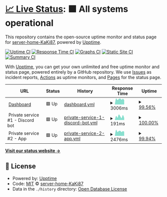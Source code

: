 # [📈 Live Status](https://status.home.kaki87.net): <!--live status--> **🟩 All systems operational**

This repository contains the open-source uptime monitor and status page for [server-home-KaKi87](https://status.home.kaki87.net), powered by [Upptime](https://github.com/upptime/upptime).

[![Uptime CI](https://github.com/server-home-KaKi87/status/workflows/Uptime%20CI/badge.svg)](https://github.com/server-home-KaKi87/status/actions?query=workflow%3A%22Uptime+CI%22)
[![Response Time CI](https://github.com/server-home-KaKi87/status/workflows/Response%20Time%20CI/badge.svg)](https://github.com/server-home-KaKi87/status/actions?query=workflow%3A%22Response+Time+CI%22)
[![Graphs CI](https://github.com/server-home-KaKi87/status/workflows/Graphs%20CI/badge.svg)](https://github.com/server-home-KaKi87/status/actions?query=workflow%3A%22Graphs+CI%22)
[![Static Site CI](https://github.com/server-home-KaKi87/status/workflows/Static%20Site%20CI/badge.svg)](https://github.com/server-home-KaKi87/status/actions?query=workflow%3A%22Static+Site+CI%22)
[![Summary CI](https://github.com/server-home-KaKi87/status/workflows/Summary%20CI/badge.svg)](https://github.com/server-home-KaKi87/status/actions?query=workflow%3A%22Summary+CI%22)

With [Upptime](https://upptime.js.org), you can get your own unlimited and free uptime monitor and status page, powered entirely by a GitHub repository. We use [Issues](https://github.com/server-home-KaKi87/status/issues) as incident reports, [Actions](https://github.com/server-home-KaKi87/status/actions) as uptime monitors, and [Pages](https://status.home.kaki87.net) for the status page.

<!--start: status pages-->
<!-- This summary is generated by Upptime (https://github.com/upptime/upptime) -->
<!-- Do not edit this manually, your changes will be overwritten -->
<!-- prettier-ignore -->
| URL | Status | History | Response Time | Uptime |
| --- | ------ | ------- | ------------- | ------ |
| <img alt="" src="https://icons.duckduckgo.com/ip3/dashboard.home.kaki87.net.ico" height="13"> [Dashboard](https://dashboard.home.kaki87.net) | 🟩 Up | [dashboard.yml](https://github.com/server-home-KaKi87/status/commits/HEAD/history/dashboard.yml) | <details><summary><img alt="Response time graph" src="./graphs/dashboard/response-time-week.png" height="20"> 3006ms</summary><br><a href="https://status.home.kaki87.net/history/dashboard"><img alt="Response time 2331" src="https://img.shields.io/endpoint?url=https%3A%2F%2Fraw.githubusercontent.com%2Fserver-home-KaKi87%2Fstatus%2FHEAD%2Fapi%2Fdashboard%2Fresponse-time.json"></a><br><a href="https://status.home.kaki87.net/history/dashboard"><img alt="24-hour response time 4619" src="https://img.shields.io/endpoint?url=https%3A%2F%2Fraw.githubusercontent.com%2Fserver-home-KaKi87%2Fstatus%2FHEAD%2Fapi%2Fdashboard%2Fresponse-time-day.json"></a><br><a href="https://status.home.kaki87.net/history/dashboard"><img alt="7-day response time 3006" src="https://img.shields.io/endpoint?url=https%3A%2F%2Fraw.githubusercontent.com%2Fserver-home-KaKi87%2Fstatus%2FHEAD%2Fapi%2Fdashboard%2Fresponse-time-week.json"></a><br><a href="https://status.home.kaki87.net/history/dashboard"><img alt="30-day response time 2331" src="https://img.shields.io/endpoint?url=https%3A%2F%2Fraw.githubusercontent.com%2Fserver-home-KaKi87%2Fstatus%2FHEAD%2Fapi%2Fdashboard%2Fresponse-time-month.json"></a><br><a href="https://status.home.kaki87.net/history/dashboard"><img alt="1-year response time 2331" src="https://img.shields.io/endpoint?url=https%3A%2F%2Fraw.githubusercontent.com%2Fserver-home-KaKi87%2Fstatus%2FHEAD%2Fapi%2Fdashboard%2Fresponse-time-year.json"></a></details> | <details><summary><a href="https://status.home.kaki87.net/history/dashboard">99.56%</a></summary><a href="https://status.home.kaki87.net/history/dashboard"><img alt="All-time uptime 88.61%" src="https://img.shields.io/endpoint?url=https%3A%2F%2Fraw.githubusercontent.com%2Fserver-home-KaKi87%2Fstatus%2FHEAD%2Fapi%2Fdashboard%2Fuptime.json"></a><br><a href="https://status.home.kaki87.net/history/dashboard"><img alt="24-hour uptime 96.95%" src="https://img.shields.io/endpoint?url=https%3A%2F%2Fraw.githubusercontent.com%2Fserver-home-KaKi87%2Fstatus%2FHEAD%2Fapi%2Fdashboard%2Fuptime-day.json"></a><br><a href="https://status.home.kaki87.net/history/dashboard"><img alt="7-day uptime 99.56%" src="https://img.shields.io/endpoint?url=https%3A%2F%2Fraw.githubusercontent.com%2Fserver-home-KaKi87%2Fstatus%2FHEAD%2Fapi%2Fdashboard%2Fuptime-week.json"></a><br><a href="https://status.home.kaki87.net/history/dashboard"><img alt="30-day uptime 88.61%" src="https://img.shields.io/endpoint?url=https%3A%2F%2Fraw.githubusercontent.com%2Fserver-home-KaKi87%2Fstatus%2FHEAD%2Fapi%2Fdashboard%2Fuptime-month.json"></a><br><a href="https://status.home.kaki87.net/history/dashboard"><img alt="1-year uptime 88.61%" src="https://img.shields.io/endpoint?url=https%3A%2F%2Fraw.githubusercontent.com%2Fserver-home-KaKi87%2Fstatus%2FHEAD%2Fapi%2Fdashboard%2Fuptime-year.json"></a></details>
| <img alt="" src="https://icons.duckduckgo.com/ip3/null.ico" height="13"> Private service #1 - Discord bot | 🟩 Up | [private-service-1-discord-bot.yml](https://github.com/server-home-KaKi87/status/commits/HEAD/history/private-service-1-discord-bot.yml) | <details><summary><img alt="Response time graph" src="./graphs/private-service-1-discord-bot/response-time-week.png" height="20"> 191ms</summary><br><a href="https://status.home.kaki87.net/history/private-service-1-discord-bot"><img alt="Response time 178" src="https://img.shields.io/endpoint?url=https%3A%2F%2Fraw.githubusercontent.com%2Fserver-home-KaKi87%2Fstatus%2FHEAD%2Fapi%2Fprivate-service-1-discord-bot%2Fresponse-time.json"></a><br><a href="https://status.home.kaki87.net/history/private-service-1-discord-bot"><img alt="24-hour response time 108" src="https://img.shields.io/endpoint?url=https%3A%2F%2Fraw.githubusercontent.com%2Fserver-home-KaKi87%2Fstatus%2FHEAD%2Fapi%2Fprivate-service-1-discord-bot%2Fresponse-time-day.json"></a><br><a href="https://status.home.kaki87.net/history/private-service-1-discord-bot"><img alt="7-day response time 191" src="https://img.shields.io/endpoint?url=https%3A%2F%2Fraw.githubusercontent.com%2Fserver-home-KaKi87%2Fstatus%2FHEAD%2Fapi%2Fprivate-service-1-discord-bot%2Fresponse-time-week.json"></a><br><a href="https://status.home.kaki87.net/history/private-service-1-discord-bot"><img alt="30-day response time 198" src="https://img.shields.io/endpoint?url=https%3A%2F%2Fraw.githubusercontent.com%2Fserver-home-KaKi87%2Fstatus%2FHEAD%2Fapi%2Fprivate-service-1-discord-bot%2Fresponse-time-month.json"></a><br><a href="https://status.home.kaki87.net/history/private-service-1-discord-bot"><img alt="1-year response time 178" src="https://img.shields.io/endpoint?url=https%3A%2F%2Fraw.githubusercontent.com%2Fserver-home-KaKi87%2Fstatus%2FHEAD%2Fapi%2Fprivate-service-1-discord-bot%2Fresponse-time-year.json"></a></details> | <details><summary><a href="https://status.home.kaki87.net/history/private-service-1-discord-bot">100.00%</a></summary><a href="https://status.home.kaki87.net/history/private-service-1-discord-bot"><img alt="All-time uptime 99.90%" src="https://img.shields.io/endpoint?url=https%3A%2F%2Fraw.githubusercontent.com%2Fserver-home-KaKi87%2Fstatus%2FHEAD%2Fapi%2Fprivate-service-1-discord-bot%2Fuptime.json"></a><br><a href="https://status.home.kaki87.net/history/private-service-1-discord-bot"><img alt="24-hour uptime 100.00%" src="https://img.shields.io/endpoint?url=https%3A%2F%2Fraw.githubusercontent.com%2Fserver-home-KaKi87%2Fstatus%2FHEAD%2Fapi%2Fprivate-service-1-discord-bot%2Fuptime-day.json"></a><br><a href="https://status.home.kaki87.net/history/private-service-1-discord-bot"><img alt="7-day uptime 100.00%" src="https://img.shields.io/endpoint?url=https%3A%2F%2Fraw.githubusercontent.com%2Fserver-home-KaKi87%2Fstatus%2FHEAD%2Fapi%2Fprivate-service-1-discord-bot%2Fuptime-week.json"></a><br><a href="https://status.home.kaki87.net/history/private-service-1-discord-bot"><img alt="30-day uptime 99.93%" src="https://img.shields.io/endpoint?url=https%3A%2F%2Fraw.githubusercontent.com%2Fserver-home-KaKi87%2Fstatus%2FHEAD%2Fapi%2Fprivate-service-1-discord-bot%2Fuptime-month.json"></a><br><a href="https://status.home.kaki87.net/history/private-service-1-discord-bot"><img alt="1-year uptime 99.90%" src="https://img.shields.io/endpoint?url=https%3A%2F%2Fraw.githubusercontent.com%2Fserver-home-KaKi87%2Fstatus%2FHEAD%2Fapi%2Fprivate-service-1-discord-bot%2Fuptime-year.json"></a></details>
| <img alt="" src="https://icons.duckduckgo.com/ip3/null.ico" height="13"> Private service #2 - App | 🟩 Up | [private-service-2-app.yml](https://github.com/server-home-KaKi87/status/commits/HEAD/history/private-service-2-app.yml) | <details><summary><img alt="Response time graph" src="./graphs/private-service-2-app/response-time-week.png" height="20"> 2476ms</summary><br><a href="https://status.home.kaki87.net/history/private-service-2-app"><img alt="Response time 842" src="https://img.shields.io/endpoint?url=https%3A%2F%2Fraw.githubusercontent.com%2Fserver-home-KaKi87%2Fstatus%2FHEAD%2Fapi%2Fprivate-service-2-app%2Fresponse-time.json"></a><br><a href="https://status.home.kaki87.net/history/private-service-2-app"><img alt="24-hour response time 4550" src="https://img.shields.io/endpoint?url=https%3A%2F%2Fraw.githubusercontent.com%2Fserver-home-KaKi87%2Fstatus%2FHEAD%2Fapi%2Fprivate-service-2-app%2Fresponse-time-day.json"></a><br><a href="https://status.home.kaki87.net/history/private-service-2-app"><img alt="7-day response time 2476" src="https://img.shields.io/endpoint?url=https%3A%2F%2Fraw.githubusercontent.com%2Fserver-home-KaKi87%2Fstatus%2FHEAD%2Fapi%2Fprivate-service-2-app%2Fresponse-time-week.json"></a><br><a href="https://status.home.kaki87.net/history/private-service-2-app"><img alt="30-day response time 1101" src="https://img.shields.io/endpoint?url=https%3A%2F%2Fraw.githubusercontent.com%2Fserver-home-KaKi87%2Fstatus%2FHEAD%2Fapi%2Fprivate-service-2-app%2Fresponse-time-month.json"></a><br><a href="https://status.home.kaki87.net/history/private-service-2-app"><img alt="1-year response time 842" src="https://img.shields.io/endpoint?url=https%3A%2F%2Fraw.githubusercontent.com%2Fserver-home-KaKi87%2Fstatus%2FHEAD%2Fapi%2Fprivate-service-2-app%2Fresponse-time-year.json"></a></details> | <details><summary><a href="https://status.home.kaki87.net/history/private-service-2-app">99.94%</a></summary><a href="https://status.home.kaki87.net/history/private-service-2-app"><img alt="All-time uptime 98.15%" src="https://img.shields.io/endpoint?url=https%3A%2F%2Fraw.githubusercontent.com%2Fserver-home-KaKi87%2Fstatus%2FHEAD%2Fapi%2Fprivate-service-2-app%2Fuptime.json"></a><br><a href="https://status.home.kaki87.net/history/private-service-2-app"><img alt="24-hour uptime 99.57%" src="https://img.shields.io/endpoint?url=https%3A%2F%2Fraw.githubusercontent.com%2Fserver-home-KaKi87%2Fstatus%2FHEAD%2Fapi%2Fprivate-service-2-app%2Fuptime-day.json"></a><br><a href="https://status.home.kaki87.net/history/private-service-2-app"><img alt="7-day uptime 99.94%" src="https://img.shields.io/endpoint?url=https%3A%2F%2Fraw.githubusercontent.com%2Fserver-home-KaKi87%2Fstatus%2FHEAD%2Fapi%2Fprivate-service-2-app%2Fuptime-week.json"></a><br><a href="https://status.home.kaki87.net/history/private-service-2-app"><img alt="30-day uptime 95.84%" src="https://img.shields.io/endpoint?url=https%3A%2F%2Fraw.githubusercontent.com%2Fserver-home-KaKi87%2Fstatus%2FHEAD%2Fapi%2Fprivate-service-2-app%2Fuptime-month.json"></a><br><a href="https://status.home.kaki87.net/history/private-service-2-app"><img alt="1-year uptime 98.15%" src="https://img.shields.io/endpoint?url=https%3A%2F%2Fraw.githubusercontent.com%2Fserver-home-KaKi87%2Fstatus%2FHEAD%2Fapi%2Fprivate-service-2-app%2Fuptime-year.json"></a></details>

<!--end: status pages-->

[**Visit our status website →**](https://status.home.kaki87.net)

## 📄 License

- Powered by: [Upptime](https://github.com/upptime/upptime)
- Code: [MIT](./LICENSE) © [server-home-KaKi87](https://status.home.kaki87.net)
- Data in the `./history` directory: [Open Database License](https://opendatacommons.org/licenses/odbl/1-0/)
